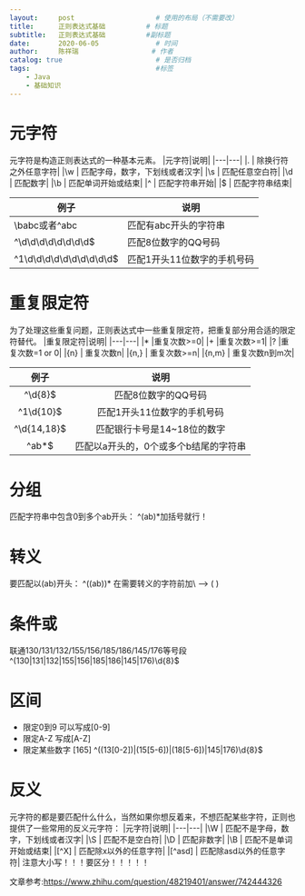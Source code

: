```yaml
---
layout:     post                    # 使用的布局（不需要改）
title:      正则表达式基础          # 标题 
subtitle:   正则表达式基础          #副标题
date:       2020-06-05              # 时间
author:     陈祥瑞                  # 作者
catalog: true                       # 是否归档
tags:                               #标签
    - Java
	- 基础知识
---
```


# 元字符
元字符是构造正则表达式的一种基本元素。
|元字符|说明|
|---|---|
|.  | 除换行符之外任意字符|
|\w | 匹配字母，数字，下划线或者汉字|
|\s | 匹配任意空白符|
|\d | 匹配数字|
|\b | 匹配单词开始或结束|
|^  | 匹配字符串开始|
|$  | 匹配字符串结束|

例子|说明
-|-
\babc或者^abc | 匹配有abc开头的字符串
^\d\d\d\d\d\d\d\d$ | 匹配8位数字的QQ号码
^1\d\d\d\d\d\d\d\d\d\d$ | 匹配1开头11位数字的手机号码

# 重复限定符
为了处理这些重复问题，正则表达式中一些重复限定符，把重复部分用合适的限定符替代。
|重复限定符|说明|
|---|---|
|* |重复次数>=0|
|+ |重复次数>=1|
|? |重复次数=1 or 0|
|{n} | 重复次数n|
|{n,} | 重复次数>=n|
|{n,m} | 重复次数n到m次|

|例子|说明|
|:-:|:-:|
|^\d{8}$ | 匹配8位数字的QQ号码|
|^1\d{10}$ | 匹配1开头11位数字的手机号码|
|^\d{14,18}$ | 匹配银行卡号是14~18位的数字|
|^ab*$ | 匹配以a开头的，0个或多个b结尾的字符串|
# 分组
匹配字符串中包含0到多个ab开头：
^(ab)*加括号就行！
# 转义
要匹配以(ab)开头：
 ^(\(ab\))*  在需要转义的字符前加\  --> \(   \)
# 条件或
 联通130/131/132/155/156/185/186/145/176等号段
 ^(130|131|132|155|156|185|186|145|176)\d{8}$
# 区间
+ 限定0到9 可以写成[0-9]
+ 限定A-Z 写成[A-Z]
+ 限定某些数字 [165]
^((13[0-2])|(15[5-6])|(18[5-6])|145|176)\d{8}$
# 反义
元字符的都是要匹配什么什么，当然如果你想反着来，不想匹配某些字符，正则也提供了一些常用的反义元字符：
|元字符|说明|
|---|---|
|\W | 匹配不是字母，数字，下划线或者汉字|
|\S | 匹配不是空白符|
|\D | 匹配非数字|
|\B | 匹配不是单词开始或结束|
|[^X] | 匹配除x以外的任意字符|
|[^asd] | 匹配除asd以外的任意字符|
注意大小写！！！要区分！！！！！

文章参考:<https://www.zhihu.com/question/48219401/answer/742444326>

